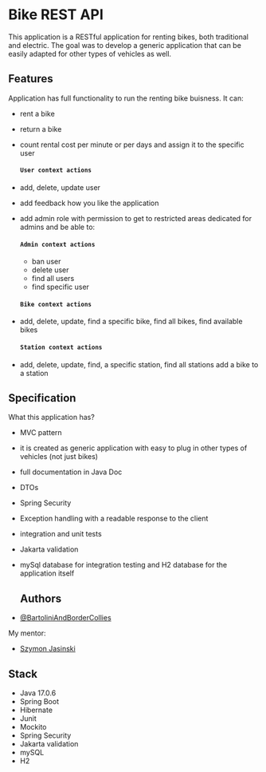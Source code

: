 # Bike REST API

This application is a RESTful application for renting bikes, both traditional and electric. The goal was to develop a generic application that can be easily adapted for other types of vehicles as well.

## Features

Application has full functionality to run the renting bike buisness. It can:

- rent a bike
- return a bike
- count rental cost per minute or per days and assign it to the specific user
  

  #### `User context actions`
- add, delete, update user
- add feedback how you like the application
- add admin role with permission to get to restricted areas dedicated for admins and be able to:

  #### `Admin context actions`
  - ban user
  - delete user
  - find all users
  - find specific user
  

  #### `Bike context actions`
- add, delete, update, find a specific bike, find all bikes, find available bikes

  
  #### `Station context actions`
- add, delete, update, find, a specific station, find all stations add a bike to a station


## Specification

What this application has?

- MVC pattern
- it is created as generic application with easy to plug in other types of vehicles (not just bikes)
- full documentation in Java Doc
- DTOs
- Spring Security
- Exception handling with a readable response to the client
- integration and unit tests
- Jakarta validation
- mySql database for integration testing and H2 database for the application itself

  ## Authors

- [@BartoliniAndBorderCollies](https://www.github.com/BartoliniAndBorderCollies)

My mentor:
- [Szymon Jasinski](https://github.com/JasinskiSz)

## Stack
- Java 17.0.6
- Spring Boot
- Hibernate
- Junit
- Mockito
- Spring Security
- Jakarta validation
- mySQL
- H2
  
  

